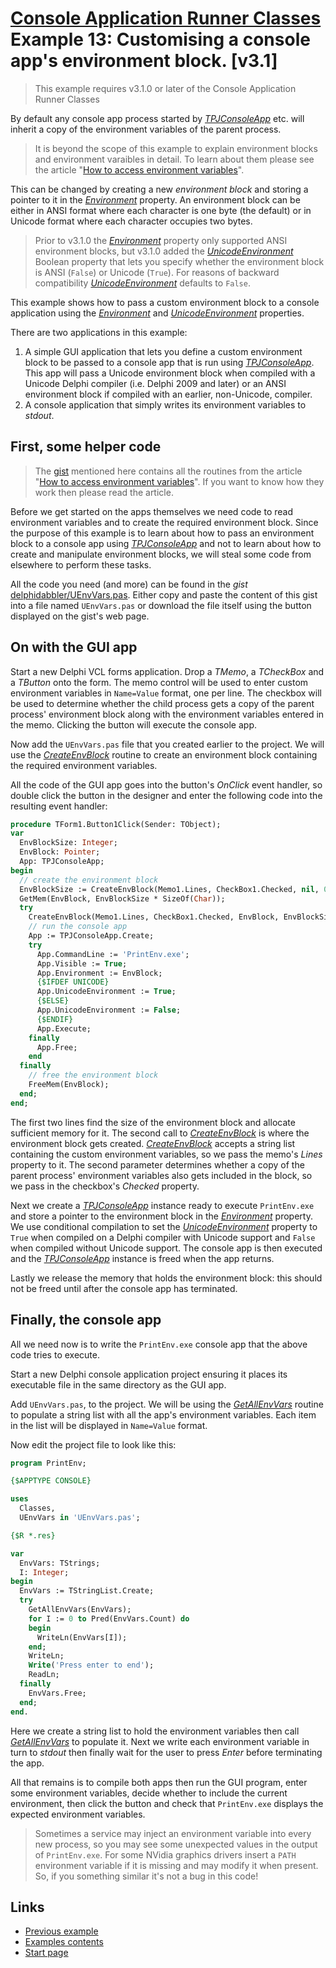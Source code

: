 # [Console Application Runner Classes](../../index.md) Example 13: Customising a console app's environment block. [v3.1]

> This example requires v3.1.0 or later of the Console Application Runner Classes

By default any console app process started by [_TPJConsoleApp_](../API/TPJConsoleApp.md) etc. will inherit a copy of the environment variables of the parent process.

> It is beyond the scope of this example to explain environment blocks and environment varaibles in detail. To learn about them please see the article "[How to access environment variables](https://delphidabbler.com/articles/article-6)".

This can be changed by creating a new _environment block_ and storing a pointer to it in the [_Environment_](../API/TPJCustomConsoleApp-Environment.md) property. An environment block can be either in ANSI format where each character is one byte (the default) or in Unicode format where each character occupies two bytes.

> Prior to v3.1.0 the [_Environment_](../API/TPJCustomConsoleApp-Environment.md) property only supported ANSI environment blocks, but v3.1.0 added the [_UnicodeEnvironment_](../API/TPJCustomConsoleApp-UnicodeEnvironment.md) Boolean property that lets you specify whether the environment block is ANSI (`False`) or Unicode (`True`). For reasons of backward compatibility [_UnicodeEnvironment_](../API/TPJCustomConsoleApp-UnicodeEnvironment.md) defaults to `False`.

This example shows how to pass a custom environment block to a console application using the [_Environment_](../API/TPJCustomConsoleApp-Environment.md) and [_UnicodeEnvironment_](../API/TPJCustomConsoleApp-UnicodeEnvironment.md) properties.

There are two applications in this example:

1. A simple GUI application that lets you define a custom environment block to be passed to a console app that is run using [_TPJConsoleApp_](../API/TPJConsoleApp.md). This app will pass a Unicode environment block when compiled with a Unicode Delphi compiler (i.e. Delphi 2009 and later) or an ANSI environment block if compiled with an earlier, non-Unicode, compiler.
2. A console application that simply writes its environment variables to _stdout_.

## First, some helper code

> The [gist](https://gist.github.com/delphidabbler/81f9e2b48ff6bd1c9736) mentioned here contains all the routines from the article "[How to access environment variables](https://delphidabbler.com/articles/article-6)". If you want to know how they work then please read the article.

Before we get started on the apps themselves we need code to read environment variables and to create the required environment block. Since the purpose of this example is to learn about how to pass an environment block to a console app using [_TPJConsoleApp_](../API/TPJConsoleApp.md) and not to learn about how to create and manipulate environment blocks, we will steal some code from elsewhere to perform these tasks.

All the code you need (and more) can be found in the _gist_ [delphidabbler/UEnvVars.pas](https://gist.github.com/delphidabbler/81f9e2b48ff6bd1c9736). Either copy and paste the content of this gist into a file named `UEnvVars.pas` or download the file itself using the button displayed on the gist's web page.

## On with the GUI app

Start a new Delphi VCL forms application. Drop a _TMemo_, a _TCheckBox_ and a _TButton_ onto the form. The memo control will be used to enter custom environment variables in `Name=Value` format, one per line. The checkbox will be used to determine whether the child process gets a copy of the parent process' environment block along with the environment variables entered in the memo. Clicking the button will execute the console app.

Now add the `UEnvVars.pas` file that you created earlier to the project. We will use the [_CreateEnvBlock_](https://delphidabbler.com/articles/article-6#createenvblock) routine to create an environment block containing the required environment variables.

All the code of the GUI app goes into the button's _OnClick_ event handler, so double click the button in the designer and enter the following code into the resulting event handler:

```pascal
procedure TForm1.Button1Click(Sender: TObject);
var
  EnvBlockSize: Integer;
  EnvBlock: Pointer;
  App: TPJConsoleApp;
begin
  // create the environment block
  EnvBlockSize := CreateEnvBlock(Memo1.Lines, CheckBox1.Checked, nil, 0);
  GetMem(EnvBlock, EnvBlockSize * SizeOf(Char));
  try
    CreateEnvBlock(Memo1.Lines, CheckBox1.Checked, EnvBlock, EnvBlockSize);
    // run the console app
    App := TPJConsoleApp.Create;
    try
      App.CommandLine := 'PrintEnv.exe';
      App.Visible := True;
      App.Environment := EnvBlock;
      {$IFDEF UNICODE}
      App.UnicodeEnvironment := True;
      {$ELSE}
      App.UnicodeEnvironment := False;
      {$ENDIF}
      App.Execute;
    finally
      App.Free;
    end
  finally
    // free the environment block
    FreeMem(EnvBlock);
  end;
end;
```

The first two lines find the size of the environment block and allocate sufficient memory for it. The second call to [_CreateEnvBlock_](https://delphidabbler.com/articles/article-6#createenvblock) is where the environment block gets created. [_CreateEnvBlock_](https://delphidabbler.com/articles/article-6#createenvblock) accepts a string list containing the custom environment variables, so we pass the memo's _Lines_ property to it. The second parameter determines whether a copy of the parent process' environment variables also gets included in the block, so we pass in the checkbox's _Checked_ property.

Next we create a [_TPJConsoleApp_](../API/TPJConsoleApp.md) instance ready to execute `PrintEnv.exe` and store a pointer to the environment block in the [_Environment_](../API/TPJCustomConsoleApp-Environment.md) property. We use conditional compilation to set the [_UnicodeEnvironment_](../API/TPJCustomConsoleApp-UnicodeEnvironment.md) property to `True` when compiled on a Delphi compiler with Unicode support and `False` when compiled without Unicode support. The console app is then executed and the [_TPJConsoleApp_](../API/TPJConsoleApp.md) instance is freed when the app returns.

Lastly we release the memory that holds the environment block: this should not be freed until after the console app has terminated.

## Finally, the console app

All we need now is to write the `PrintEnv.exe` console app that the above code tries to execute.

Start a new Delphi console application project ensuring it places its executable file in the same directory as the GUI app.

Add `UEnvVars.pas`, to the project. We will be using the [_GetAllEnvVars_](https://delphidabbler.com/articles/article-6#getallenvvars) routine to populate a string list with all the app's environment variables. Each item in the list will be displayed in `Name=Value` format.

Now edit the project file to look like this:

```pascal
program PrintEnv;

{$APPTYPE CONSOLE}

uses
  Classes,
  UEnvVars in 'UEnvVars.pas';

{$R *.res}

var
  EnvVars: TStrings;
  I: Integer;
begin
  EnvVars := TStringList.Create;
  try
    GetAllEnvVars(EnvVars);
    for I := 0 to Pred(EnvVars.Count) do
    begin
      WriteLn(EnvVars[I]);
    end;
    WriteLn;
    Write('Press enter to end');
    ReadLn;
  finally
    EnvVars.Free;
  end;
end.
```

Here we create a string list to hold the environment variables then call [_GetAllEnvVars_](https://delphidabbler.com/articles/article-6#getallenvvars) to populate it. Next we write each environment variable in turn to _stdout_ then finally wait for the user to press _Enter_ before terminating the app.

All that remains is to compile both apps then run the GUI program, enter some environment variables, decide whether to include the current environment, then click the button and check that `PrintEnv.exe` displays the expected environment variables.

> Sometimes a service may inject an environment variable into every new process, so you may see some unexpected values in the output of `PrintEnv.exe`. For some NVidia graphics drivers insert a `PATH` environment variable if it is missing and may modify it when present. So, if you something similar it's not a bug in this code!

## Links

* [Previous example](./Example12.md)
* [Examples contents](../Examples.md)
* [Start page](../../index.md)
